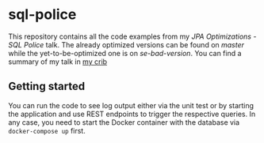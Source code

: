 # sql-police

This repository contains all the code examples from my *JPA Optimizations - SQL Police* talk. 
The already optimized versions can be found on *master* while the yet-to-be-optimized one is on *se-bad-version*. 
You can find a summary of my talk in [my crib](https://originalflipster.com/rants/marie-kondo-sql-queries/)

## Getting started

You can run the code to see log output either via the unit test or by starting the application and use REST endpoints to trigger the respective queries.
In any case, you need to start the Docker container with the database via `docker-compose up` first.